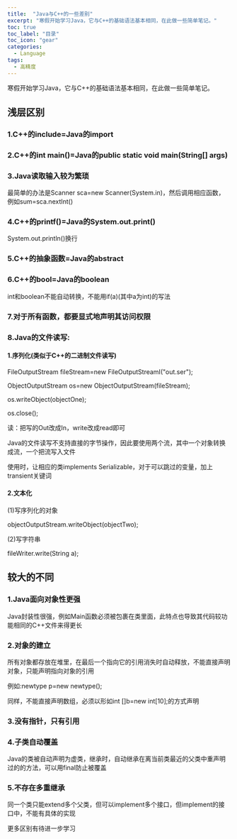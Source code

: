 ```yaml
---
title:  "Java与C++的一些差别"
excerpt: "寒假开始学习Java，它与C++的基础语法基本相同，在此做一些简单笔记。"
toc: true
toc_label: "目录"
toc_icon: "gear"
categories:
  - Language
tags:
  - 高精度
---
```


寒假开始学习Java，它与C++的基础语法基本相同，在此做一些简单笔记。

## 浅层区别

### 1.C++的include=Java的import

### 2.C++的int main()=Java的public static void main(String[] args)

### 3.Java读取输入较为繁琐

最简单的办法是Scanner sca=new Scanner(System.in)，然后调用相应函数，例如sum=sca.nextInt()

### 4.C++的printf()=Java的System.out.print()

System.out.println()换行

### 5.C++的抽象函数=Java的abstract

### 6.C++的bool=Java的boolean

int和boolean不能自动转换，不能用if(a)(其中a为int)的写法

### 7.对于所有函数，都要显式地声明其访问权限

### 8.Java的文件读写:

#### 1.序列化(类似于C++的二进制文件读写)

FileOutputStream fileStream=new FileOutputStreamI("out.ser");

ObjectOutputStream os=new ObjectOutputStream(fileStream);

os.writeObject(objectOne);

os.close();

读：把写的Out改成In，write改成read即可

Java的文件读写不支持直接的字节操作，因此要使用两个流，其中一个对象转换成流，一个把流写入文件

使用时，让相应的类implements Serializable，对于可以跳过的变量，加上transient关键词

#### 2.文本化

(1)写序列化的对象

objectOutputStream.writeObject(objectTwo);

(2)写字符串

fileWriter.write(String a);

## 较大的不同

### 1.Java面向对象性更强

Java封装性很强，例如Main函数必须被包裹在类里面，此特点也导致其代码较功能相同的C++文件来得更长

### 2.对象的建立

所有对象都存放在堆里，在最后一个指向它的引用消失时自动释放，不能直接声明对象，只能声明指向对象的引用

例如:newtype p=new newtype();

同样，不能直接声明数组，必须以形如int []b=new int[10];的方式声明

### 3.没有指针，只有引用

### 4.子类自动覆盖

Java的类被自动声明为虚类，继承时，自动继承在离当前类最近的父类中重声明过的的方法，可以用final防止被覆盖

### 5.不存在多重继承

同一个类只能extend多个父类，但可以implement多个接口，但implement的接口中，不能有具体的实现

更多区别有待进一步学习
